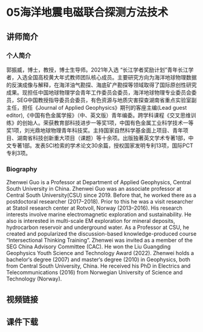 #  05海洋地震电磁联合探测方法技术
## 讲师简介
 
### 个人简介
郭振威，博士，教授，博士生导师。2021年入选 “长江学者奖励计划”青年长江学者，入选全国高校黄大年式教师团队核心成员。主要研究方向为海洋地球物理数据的反演成像与解释，在海洋油气勘探、海底矿产勘探等领域取得了国际原创性研究成果。现担任中国地球物理学会青年工作委员会委员，海洋地球物理专业委员会委员，SEG中国教授指导委员会委员，有色资源与地质灾害探查湖南省重点实验室副主任，担任《Journal of Applied Geophysics》期刊的客座主编(Lead guest editor),《中国有色金属学报》（中、英文版）青年编委。跨学科课程《交叉思维训练》的创始人。荣获教育部科技进步一等奖1项，中国有色金属工业科学技术一等奖1项，刘光鼎地球物理青年科技奖。主持国家自然科学基金面上项目、青年项目、湖南省科技创新重大项目（课题）等十余项。出版独著英文学术专著1部，中文专著1部。发表SCI检索的学术论文30余篇，授权国家发明专利13项，国际PCT专利3项。

### Biography
Zhenwei Guo is a Professor at Department of Applied Geophysics, Central South University in China. 
Zhenwei Guo was an associate professor at Central South University(CSU) since 2019. Before that, he worked there as a postdoctoral researcher (2017–2018). Prior to this he was a visit researcher at Statoil research center at Rotvoll, Norway (2013–2016). 
His research interests involve marine electromagnetic exploration and sustainability. He also is interested in multi-scale EM exploration for mineral deposits, hydrocarbon reservoir and underground water. 
As a Professor at CSU, he created and popularized the discussion-based knowledge-produced course “Intersectional Thinking Training”.
Zhenwei was invited as a member of the SEG China Advisory Committee (CAC). He won the Liu Guangding Geophysics Youth Science and Technology Award (2022).
Zhenwei holds a bachelor‘s degree (2007) and master‘s degree (2010) in Geophysics, both from Central South University, China. He received his PhD in Electrics and Telecommunications (2016) from Norwegian University of Science and Technology (Norway).





## 视频链接


## 课件下载
